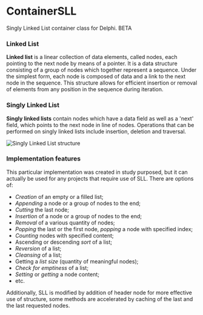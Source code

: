 # ContainerSLL
Singly Linked List container class for Delphi. BETA

### Linked List
**Linked list** is a linear collection of data elements, called nodes, each pointing to the next node by means of a pointer. It is a data structure consisting of a group of nodes which together represent a sequence. Under the simplest form, each node is composed of data and a link to the next node in the sequence. This structure allows for efficient insertion or removal of elements from any position in the sequence during iteration.

### Singly Linked List
**Singly linked lists** contain nodes which have a data field as well as a 'next' field, which points to the next node in line of nodes. Operations that can be performed on singly linked lists include insertion, deletion and traversal.

![Singly Linked List structure](https://upload.wikimedia.org/wikipedia/commons/thumb/6/6d/Singly-linked-list.svg/408px-Singly-linked-list.svg.png)

### Implementation features
This particular implementation was created in study purposed, but it can actually be used for any projects that require use of SLL.
There are options of:
* _Creation_ of an empty or a filled list;
* _Appending_ a node or a group of nodes to the end;
* _Cutting_ the last node;
* _Insertion_ of a node or a group of nodes to the end;
* _Removal_ of a various quantity of nodes;
* _Popping_ the last or the first node, _popping_ a node with specified index;
* _Counting_ nodes with specified content;
* Ascending or descending _sort_ of a list;
* _Reversion_ of a list;
* _Cleansing_ of a list;
* Getting a _list size_ (quantity of meaningful nodes);
* _Check for emptiness_ of a list;
* _Setting_ or _getting_ a node content;
* etc.

Additionally, SLL is modified by addition of header node for more effective use of structure,
some methods are accelerated by caching of the last and the last requested nodes.
